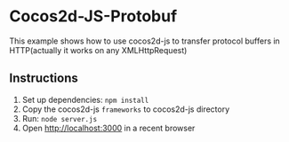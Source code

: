 # Cocos2d-JS-Protobuf
This example shows how to use cocos2d-js to transfer protocol buffers in HTTP(actually it works on any XMLHttpRequest)

## Instructions
1. Set up dependencies: `npm install`
2. Copy the cocos2d-js `frameworks` to cocos2d-js directory
3. Run: `node server.js`
4. Open [http://localhost:3000](http://localhost:3000) in a recent browser